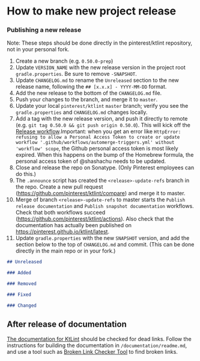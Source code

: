 # How to make new project release

### Publishing a new release

Note: These steps should be done directly in the pinterest/ktlint repository, not in your personal fork.

1. Create a new branch (e.g. `0.50.0-prep`)
2. Update `VERSION_NAME` with the new release version in the project root `gradle.properties`. Be sure to remove `-SNAPSHOT`.
3. Update `CHANGELOG.md` to rename the `Unreleased` section to the new release name, following the `## [x.x.x] - YYYY-MM-DD` format.
4. Add the new release to the bottom of the `CHANGELOG.md` file.
5. Push your changes to the branch, and merge it to `master`.
6. Update your local `pinterest/ktlint` `master` branch; verify you see the `gradle.properties` and `CHANGELOG.md` changes locally.
7. Add a tag with the new release version, and push it directly to remote (e.g. `git tag 0.50.0 && git push origin 0.50.0`). This will kick off the [Release workflow](https://github.com/pinterest/ktlint/actions/workflows/release.yml).Important: when you get an error like `HttpError: refusing to allow a Personal Access Token to create or update workflow '.github/workflows/automerge-triggers.yml' without 'workflow' scope`, the Github personal access token is most likely expired. When this happens on the bump of the Homebrew formula, the personal access token of @shashachu needs to be updated.
8. Close and release the repo on Sonatype. (Only Pinterest employees can do this.)
9. The `.announce` script has created the `<release>-update-refs` branch in the repo. Create a new pull request (https://github.com/pinterest/ktlint/compare) and merge it to master.
10. Merge of branch `<release>-update-refs` to master starts the `Publish release documentation` and `Publish snapshot documentation` workflows. Check that both workflows succeed (https://github.com/pinterest/ktlint/actions). Also check that the documentation has actually been published on https://pinterest.github.io/ktlint/latest.
11. Update `gradle.properties` with the new `SNAPSHOT` version, and add the section below to the top of `CHANGELOG.md` and commit. (This can be done directly in the main repo or in your fork.)
```markdown
## Unreleased

### Added

### Removed

### Fixed

### Changed
```

## After release of documentation

[The documentation for KtLint](https://pinterest.github.io/ktlint/) should be checked for dead links.
Follow the instructions for building the documentation in `/documentation/readme.md`, and use a tool such as [Broken Link Checker Tool](https://www.deadlinkchecker.com/website-dead-link-checker.asp) to find broken links.
